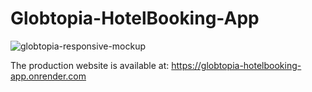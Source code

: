 # Globtopia-HotelBooking-App

![globtopia-responsive-mockup](https://github.com/hwrdyen/Globtopia-HotelBooking-App/assets/54991780/84cf94aa-08e0-4126-910d-a457698b88a5)

The production website is available at: https://globtopia-hotelbooking-app.onrender.com
